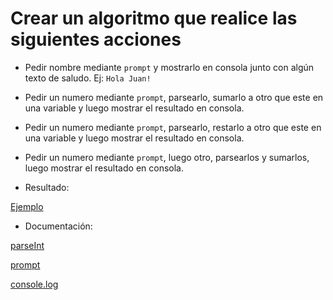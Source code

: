 # Crear un algoritmo que realice las siguientes acciones

- Pedir nombre mediante `prompt` y mostrarlo en consola junto con algún texto de saludo. Ej: `Hola Juan!`

- Pedir un numero mediante `prompt`, parsearlo, sumarlo a otro que este en una variable y luego mostrar el resultado en consola.

- Pedir un numero mediante `prompt`, parsearlo, restarlo a otro que este en una variable y luego mostrar el resultado en consola.

- Pedir un numero mediante `prompt`, luego otro, parsearlos y sumarlos, luego mostrar el resultado en consola.

- Resultado:

[Ejemplo](https://www.useloom.com/share/1df8efb3db4347d081d3e4d8c04cf390)

- Documentación:

[parseInt](https://developer.mozilla.org/es/docs/Web/JavaScript/Referencia/Objetos_globales/parseInt)

[prompt](https://developer.mozilla.org/es/docs/Web/API/Window/prompt)

[console.log](https://developer.mozilla.org/es/docs/Web/API/Console/log)